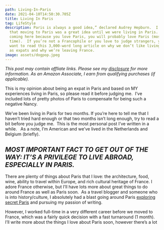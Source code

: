 ```yaml
---
path: Living-In-Paris
date: 2021-04-10T14:50:30.705Z
title: Living In Paris
tag: LifeStyle
description: Paris is always a good idea,” declared Audrey Hepburn.  I thought
  that moving to Paris was a great idea until we were living in Paris. If you’re
  coming here because you love Paris, you will probably love Paris (most of the
  time).  If you’re not a Francophile or you love to judge strangers, you will
  want to read this 3,000-word long article on why we don’t like living in Paris
  as expats and why we’re leaving France.
image: assets/dogpop.jpeg
---
```

*This post may contain affliate links. Please see my [disclosure](https://www.wanderlustingk.com/disclosure) for more information. As an Amazon Associate, I earn from qualifying purchases (if applicable).*

This is my opinion about being an expat in Paris and based on MY experiences living in Paris, so please read it before judging me.  I’ve included lots of pretty photos of Paris to compensate for being such a negative Nancy.

We’ve been living in Paris for two months. If you’re here to tell me that I haven’t tried hard enough or that two months isn’t long enough, try to read a bit before you judge me.  This is the most personal post I’ve written in a while.   As a note, I’m American and we’ve lived in the Netherlands and Belgium (briefly). 

## *MOST IMPORTANT FACT TO GET OUT OF THE WAY: IT’S A **PRIVILEGE** TO LIVE ABROAD, ESPECIALLY IN PARIS.*   

There are plenty of things about Paris that I love: the architecture, food, wine, ability to travel within Europe, and rich cultural heritage of France. I adore France otherwise, but I’ll have lots more about great things to do around France as well as Paris soon.  As a travel blogger and someone who is into history/culture, I absolutely had a blast going around Paris [exploring secret Paris](https://www.wanderlustingk.com/travel-blog/covered-passages-paris-walking-tour) and pursuing my passion of writing.

However, I worked full-time in a very different career before we moved to France, which was a fairly quick decision with a fast turnaround (1 month).  I’ll write more about the things I love about Paris soon, however there’s a lot